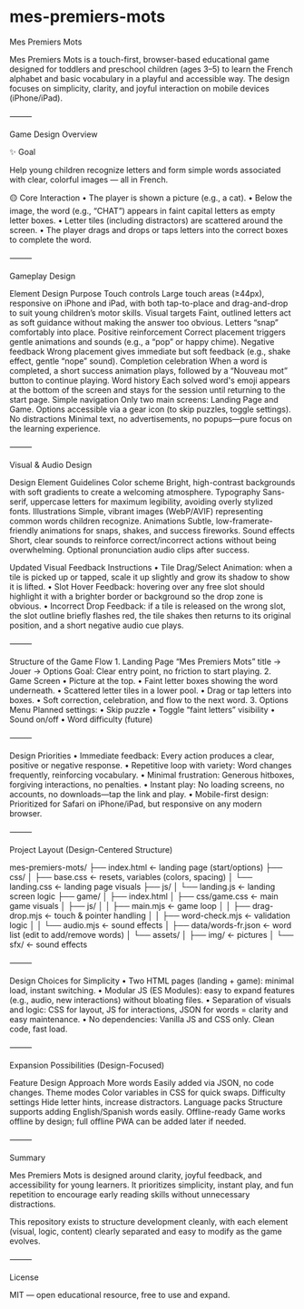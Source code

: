 # mes-premiers-mots
Mes Premiers Mots

Mes Premiers Mots is a touch-first, browser-based educational game designed for toddlers and preschool children (ages 3–5) to learn the French alphabet and basic vocabulary in a playful and accessible way. The design focuses on simplicity, clarity, and joyful interaction on mobile devices (iPhone/iPad).

⸻

Game Design Overview

✨ Goal

Help young children recognize letters and form simple words associated with clear, colorful images — all in French.

🟡 Core Interaction
	•	The player is shown a picture (e.g., a cat).
	•	Below the image, the word (e.g., “CHAT”) appears in faint capital letters as empty letter boxes.
	•	Letter tiles (including distractors) are scattered around the screen.
	•	The player drags and drops or taps letters into the correct boxes to complete the word.

⸻

Gameplay Design

Element	Design Purpose
Touch controls	Large touch areas (≥44px), responsive on iPhone and iPad, with both tap-to-place and drag-and-drop to suit young children’s motor skills.
Visual targets	Faint, outlined letters act as soft guidance without making the answer too obvious. Letters “snap” comfortably into place.
Positive reinforcement	Correct placement triggers gentle animations and sounds (e.g., a “pop” or happy chime).
Negative feedback	Wrong placement gives immediate but soft feedback (e.g., shake effect, gentle “nope” sound).
Completion celebration	When a word is completed, a short success animation plays, followed by a “Nouveau mot” button to continue playing.
Word history        Each solved word's emoji appears at the bottom of the screen and stays for the session until returning to the start page.
Simple navigation	Only two main screens: Landing Page and Game. Options accessible via a gear icon (to skip puzzles, toggle settings).
No distractions	Minimal text, no advertisements, no popups—pure focus on the learning experience.


⸻

Visual & Audio Design

Design Element	Guidelines
Color scheme	Bright, high-contrast backgrounds with soft gradients to create a welcoming atmosphere.
Typography	Sans-serif, uppercase letters for maximum legibility, avoiding overly stylized fonts.
Illustrations	Simple, vibrant images (WebP/AVIF) representing common words children recognize.
Animations	Subtle, low-framerate-friendly animations for snaps, shakes, and success fireworks.
Sound effects	Short, clear sounds to reinforce correct/incorrect actions without being overwhelming. Optional pronunciation audio clips after success.


Updated Visual Feedback Instructions
        •       Tile Drag/Select Animation: when a tile is picked up or tapped, scale it up slightly and grow its shadow to show it is lifted.
        •       Slot Hover Feedback: hovering over any free slot should highlight it with a brighter border or background so the drop zone is obvious.
        •       Incorrect Drop Feedback: if a tile is released on the wrong slot, the slot outline briefly flashes red, the tile shakes then returns to its original position, and a short negative audio cue plays.


⸻

Structure of the Game Flow
	1.	Landing Page
“Mes Premiers Mots” title → Jouer → Options
Goal: Clear entry point, no friction to start playing.
	2.	Game Screen
	•	Picture at the top.
	•	Faint letter boxes showing the word underneath.
	•	Scattered letter tiles in a lower pool.
	•	Drag or tap letters into boxes.
	•	Soft correction, celebration, and flow to the next word.
	3.	Options Menu
Planned settings:
	•	Skip puzzle
	•	Toggle “faint letters” visibility
	•	Sound on/off
	•	Word difficulty (future)

⸻

Design Priorities
	•	Immediate feedback: Every action produces a clear, positive or negative response.
	•	Repetitive loop with variety: Word changes frequently, reinforcing vocabulary.
	•	Minimal frustration: Generous hitboxes, forgiving interactions, no penalties.
	•	Instant play: No loading screens, no accounts, no downloads—tap the link and play.
	•	Mobile-first design: Prioritized for Safari on iPhone/iPad, but responsive on any modern browser.

⸻

Project Layout (Design-Centered Structure)

mes-premiers-mots/
├── index.html          ← landing page (start/options)
├── css/
│   ├── base.css        ← resets, variables (colors, spacing)
│   └── landing.css     ← landing page visuals
├── js/
│   └── landing.js      ← landing screen logic
├── game/
│   ├── index.html
│   ├── css/game.css    ← main game visuals
│   ├── js/
│   │   ├── main.mjs        ← game loop
│   │   ├── drag-drop.mjs   ← touch & pointer handling
│   │   ├── word-check.mjs  ← validation logic
│   │   └── audio.mjs       ← sound effects
│   ├── data/words-fr.json ← word list (edit to add/remove words)
│   └── assets/
│       ├── img/            ← pictures
│       └── sfx/            ← sound effects


⸻

Design Choices for Simplicity
	•	Two HTML pages (landing + game): minimal load, instant switching.
	•	Modular JS (ES Modules): easy to expand features (e.g., audio, new interactions) without bloating files.
	•	Separation of visuals and logic: CSS for layout, JS for interactions, JSON for words = clarity and easy maintenance.
	•	No dependencies: Vanilla JS and CSS only. Clean code, fast load.

⸻

Expansion Possibilities (Design-Focused)

Feature	Design Approach
More words	Easily added via JSON, no code changes.
Theme modes	Color variables in CSS for quick swaps.
Difficulty settings	Hide letter hints, increase distractors.
Language packs	Structure supports adding English/Spanish words easily.
Offline-ready	Game works offline by design; full offline PWA can be added later if needed.


⸻

Summary

Mes Premiers Mots is designed around clarity, joyful feedback, and accessibility for young learners. It prioritizes simplicity, instant play, and fun repetition to encourage early reading skills without unnecessary distractions.

This repository exists to structure development cleanly, with each element (visual, logic, content) clearly separated and easy to modify as the game evolves.

⸻

License

MIT — open educational resource, free to use and expand.
